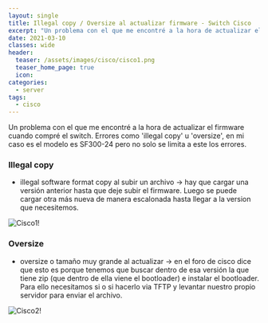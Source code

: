 ```yaml
---
layout: single
title: Illegal copy / Oversize al actualizar firmware - Switch Cisco
excerpt: "Un problema con el que me encontré a la hora de actualizar el firmware cuando compre el switch. Errores como 'illegal copy' o 'oversize', en mi caso el modelo es SF300-24 pero no solo se limita a éste los errores. "
date: 2021-03-10
classes: wide
header:
  teaser: /assets/images/cisco/cisco1.png
  teaser_home_page: true
  icon: 
categories:
  - server
tags:  
  - cisco
---
```



Un problema con el que me encontré a la hora de actualizar el firmware cuando compré el switch. Errores como 'illegal copy' u 'oversize', en mi caso es el modelo es SF300-24 pero no solo se limita a este los errores.


### Illegal copy

- illegal software format copy al subir un archivo → hay que cargar una versión anterior hasta que deje subir el firmware. Luego se puede cargar otra más nueva de manera escalonada hasta llegar a la version que necesitemos. 

![Cisco1!](/images/cisco/cisco1.png)

### Oversize

- oversize o tamaño muy grande al actualizar → en el foro de cisco dice que esto es porque tenemos que buscar dentro de esa versión la que tiene zip (que dentro de ella viene el bootloader) e instalar el bootloader. Para ello necesitamos si o si hacerlo via TFTP y levantar nuestro propio servidor para enviar el archivo.


![Cisco2!](/images/cisco/cisco2.png)
